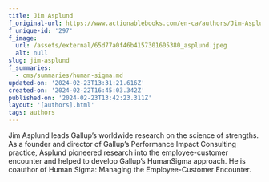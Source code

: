 ```yaml
---
title: Jim Asplund
f_original-url: https://www.actionablebooks.com/en-ca/authors/Jim-Asplund/
f_unique-id: '297'
f_image:
  url: /assets/external/65d77a0f46b4157301605380_asplund.jpeg
  alt: null
slug: jim-asplund
f_summaries:
  - cms/summaries/human-sigma.md
updated-on: '2024-02-23T13:31:21.616Z'
created-on: '2024-02-22T16:45:03.342Z'
published-on: '2024-02-23T13:42:23.311Z'
layout: '[authors].html'
tags: authors
---
```


Jim Asplund leads Gallup’s worldwide research on the science of strengths. As a founder and director of Gallup’s Performance Impact Consulting practice, Asplund pioneered research into the employee-customer encounter and helped to develop Gallup’s HumanSigma approach. He is coauthor of Human Sigma: Managing the Employee-Customer Encounter.
